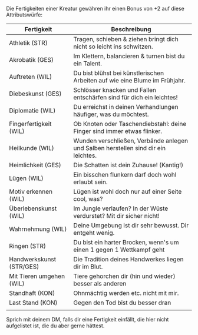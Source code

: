 Die Fertigkeiten einer Kreatur gewähren ihr einen Bonus von +2 auf diese Attributswürfe:

| Fertigkeit               | Beschreibung                                                                       |
| ------------------------ | ---------------------------------------------------------------------------------- |
| Athletik (STR)           | Tragen, schieben & ziehen bringt dich nicht so leicht ins schwitzen.               |
| Akrobatik (GES)          | Im Klettern, balancieren & turnen bist du ein Talent.                              |
| Auftreten (WIL)          | Du bist blühst bei künstlerischen Arbeiten auf wie eine Blume im Frühjahr.         |
| Diebeskunst (GES)        | Schlösser knacken und Fallen entschärfen sind für dich ein leichtes!               |
| Diplomatie (WIL)         | Du erreichst in deinen Verhandlungen häufiger, was du möchtest.                    |
| Fingerfertigkeit (WIL)   | Ob Knoten oder Taschendiebstahl: deine Finger sind immer etwas flinker.            |
| Heilkunde (WIL)          | Wunden verschließen, Verbände anlegen und Salben herstellen sind dir ein leichtes. |
| Heimlichkeit (GES)       | Die Schatten ist dein Zuhause! (Kantig!)                                           |
| Lügen (WIL)              | Ein bisschen flunkern darf doch wohl erlaubt sein.                                 |
| Motiv erkennen (WIL)     | Lügen ist wohl doch nur auf einer Seite cool, was?                                 |
| Überlebenskunst (WIL)    | Im Jungle verlaufen? In der Wüste verdurstet? Mit dir sicher nicht!                |
| Wahrnehmung (WIL)        | Deine Umgebung ist dir sehr bewusst. Dir entgeht wenig.                            |
| Ringen (STR)             | Du bist ein harter Brocken, wenn's um einen 1 gegen 1 Wettkampf geht               |
| Handwerkskunst (STR/GES) | Die Tradition deines Handwerkes liegen dir im Blut.                                |
| Mit Tieren umgehen (WIL) | Tiere gehorchen dir (hin und wieder) besser als anderen                            |
| Standhaft (KON)          | Ohnmächtig werden etc. nicht mit mir.                                              |
| Last Stand (KON)         | Gegen den Tod bist du besser dran                                                  |
|                          |                                                                                    |

Sprich mit deinem DM, falls dir eine Fertigkeit einfällt, die hier nicht aufgelistet ist, die du aber gerne hättest. 

